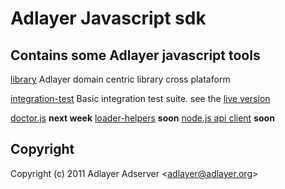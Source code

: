 # Adlayer Javascript sdk

## Contains some Adlayer javascript tools
[library](#)
Adlayer domain centric library cross plataform

[integration-test](#)
Basic integration test suite. see the [live version](adlayerjavascriptsdk.com/integration-test/index.html)

[doctor.js](#) **next week**
[loader-helpers](#) **soon**
[node.js api client](#) **soon**

## Copyright

Copyright (c) 2011 Adlayer Adserver
&lt;adlayer@adlayer.org&gt;